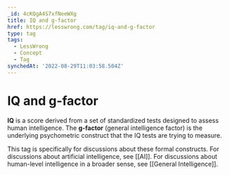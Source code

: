 ```yaml
---
_id: 4cKQgA4S7xfNeeWXg
title: IQ and g-factor
href: https://lesswrong.com/tag/iq-and-g-factor
type: tag
tags:
  - LessWrong
  - Concept
  - Tag
synchedAt: '2022-08-29T11:03:58.504Z'
---
```

# IQ and g-factor

**IQ** is a score derived from a set of standardized tests designed to assess human intelligence. The **g-factor** (general intelligence factor) is the underlying psychometric construct that the IQ tests are trying to measure.

This tag is specifically for discussions about these formal constructs. For discussions about artificial intelligence, see [[AI]]. For discussions about human-level intelligence in a broader sense, see [[General Intelligence]].